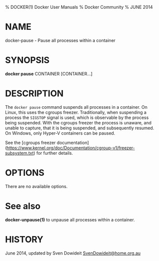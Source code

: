 % DOCKER(1) Docker User Manuals
% Docker Community
% JUNE 2014
# NAME
docker-pause - Pause all processes within a container

# SYNOPSIS
**docker pause**
CONTAINER [CONTAINER...]

# DESCRIPTION

The `docker pause` command suspends all processes in a container. On Linux,
this uses the cgroups freezer. Traditionally, when suspending a process the
`SIGSTOP` signal is used, which is observable by the process being suspended.
With the cgroups freezer the process is unaware, and unable to capture,
that it is being suspended, and subsequently resumed. On Windows, only Hyper-V
containers can be paused.

See the [cgroups freezer documentation]
(https://www.kernel.org/doc/Documentation/cgroup-v1/freezer-subsystem.txt) for
further details.

# OPTIONS
There are no available options.

# See also
**docker-unpause(1)** to unpause all processes within a container.

# HISTORY
June 2014, updated by Sven Dowideit <SvenDowideit@home.org.au>

